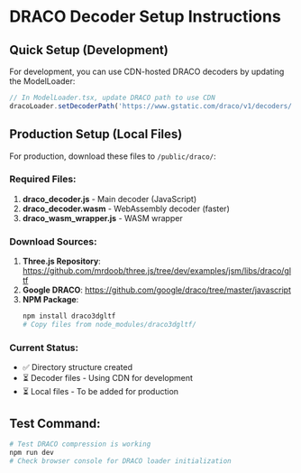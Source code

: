 # DRACO Decoder Setup Instructions

## Quick Setup (Development)

For development, you can use CDN-hosted DRACO decoders by updating the ModelLoader:

```typescript
// In ModelLoader.tsx, update DRACO path to use CDN
dracoLoader.setDecoderPath('https://www.gstatic.com/draco/v1/decoders/');
```

## Production Setup (Local Files)

For production, download these files to `/public/draco/`:

### Required Files:
1. **draco_decoder.js** - Main decoder (JavaScript)
2. **draco_decoder.wasm** - WebAssembly decoder (faster)
3. **draco_wasm_wrapper.js** - WASM wrapper

### Download Sources:
1. **Three.js Repository**: https://github.com/mrdoob/three.js/tree/dev/examples/jsm/libs/draco/gltf
2. **Google DRACO**: https://github.com/google/draco/tree/master/javascript
3. **NPM Package**: 
   ```bash
   npm install draco3dgltf
   # Copy files from node_modules/draco3dgltf/
   ```

### Current Status:
- ✅ Directory structure created
- ⏳ Decoder files - Using CDN for development  
- ⏳ Local files - To be added for production

## Test Command:
```bash
# Test DRACO compression is working
npm run dev
# Check browser console for DRACO loader initialization
```
